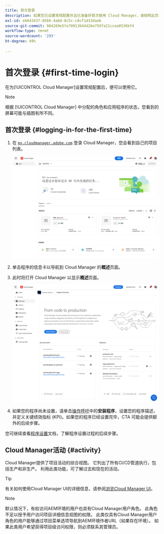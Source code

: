 ```yaml
---
title: 首次登录
description: 如果您已设置常规配置并且已准备好首次使用 Cloud Manager，请按照此页面上的说明进行操作。
exl-id: eb043437-8566-4a8d-8c5c-c8cf1d33daeb
source-git-commit: 984269e5fe70913644d26e759fa21ccea0536bf4
workflow-type: tm+mt
source-wordcount: '293'
ht-degree: 49%

---
```



# 首次登录 {#first-time-login}

在为[!UICONTROL Cloud Manager]设置常规配置后，便可以使用它。

>[!NOTE]
>
>根据 [!UICONTROL Cloud Manager] 中分配的角色和应用程序的状态，您看到的屏幕可能与插图有所不同。

## 首次登录 {#logging-in-for-the-first-time}

1. 在 [`my.cloudmanager.adobe.com`](https://my.cloudmanager.adobe.com/) 登录 Cloud Manager，您会看到自己的项目列表。

   ![Cloud Manager 控制台](/help/assets/cloud-manager-console.png)

1. 单击程序的信息卡以导航到 Cloud Manager 的&#x200B;**概述**&#x200B;页面。

1. 此时将打开 Cloud Manager 以显示&#x200B;**概述**&#x200B;页面。

   ![Cloud Manager 概述页面](/help/assets/program-overview-page.png)

1. 如果您的程序尚未设置，请单击[操作呼吁](/help/getting-started/navigation.md#cta)中的&#x200B;**安装程序**，设置您的程序描述，并定义关键绩效指标 (KPI)。如果您的程序已经设置完毕，CTA 可能会提供额外的后续步骤。

您可继续查看[程序设置](/help/getting-started/program-setup.md)文档，了解程序设置过程的后续步骤。

## Cloud Manager活动 {#activity}

Cloud Manager提供了项目活动的综合视图。 它列出了所有CI/CD管道执行，包括生产和非生产。 利用此类功能，可了解过去和现在的活动。

>[!TIP]
>
>有关如何使用Cloud Manager UI的详细信息，请参阅[浏览Cloud Manager UI](/help/getting-started/navigation.md)。

>[!NOTE]
>
>默认情况下，有权访问AEM环境的用户也具有Cloud Manager用户角色。 此角色不足以授予用户访问项目详细信息视图的权限。 此类仅具有Cloud Manager用户角色的用户能够通过项目菜单选项导航到AEM环境作者URL（如果存在环境）。 如果此类用户希望获得项目级访问权限，则必须联系其管理员。
